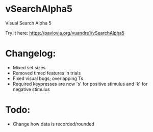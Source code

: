 # vSearchAlpha5
Visual Search Alpha 5

Try it here: https://pavlovia.org/vuandre1/vSearchAlpha5

# Changelog:
- Mixed set sizes
- Removed timed features in trials
- Fixed visual bugs; overlapping Ts
- Required keypresses are now 's' for positive stimulus and 'k' for negative stimulus

# Todo:
- Change how data is recorded/rounded
